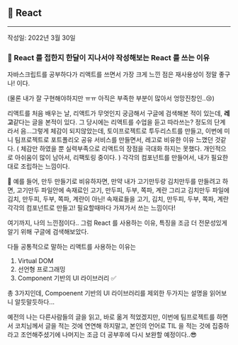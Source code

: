 ## 🚀 React

---

작성일: 2022년 3월 30일

### 📌 React 를 접한지 한달이 지나서야 작성해보는 React 를 쓰는 이유 <br />

자바스크립트를 공부하다가 리액트를 쓰면서 가장 크게 느낀 점은 재사용성이 정말 좋구나! 이다.

(물론 내가 잘 구현해야하지만 ㅠㅠ 아직은 부족한 부분이 많아서 엉망진창인..😢)

리액트를 처음 배우는 날, 리액트가 무엇인지 궁금해서 구글에 검색해본 적이 있는데, **레고**같다는 글을 본적이 있다. 그 당시에는 리액트를 수업을 듣고 따라쓰는? 정도의 단계라서 음...그렇게 체감이 되지않았는데, 토이프로젝트로 투두리스트를 만들고, 이번에 미니 팀프로젝트로 포트폴리오 공유 서비스를 만들면서, 레고로 비유한 이유 느꼈던 것같다. ( 체감만 하였을 뿐 실력부족으로 리액트의 장점을 극대화 하지는 못했다. 개인적으로 아쉬움이 많이 남아서, 리팩토링 중이다. ) 각각의 컴포넌트를 만들어서, 내가 필요한대로 조립하는 느낌이다.

🧐 예를 들어, 만두 만들기로 비유하자면, 만약 내가 고기만두랑 김치만두를 만들려고 하면, 고기만두 파일안에 속재료인 고기, 만두피, 두부, 쪽파, 계란 그리고 김치만두 파일에 김치, 만두피, 두부, 쪽파, 계란이 아닌! 속재료들을 고기, 김치, 만두피, 두부, 쪽파, 계란 각각의 컴포넌트로 만들고! 필요할때마다 가져가서 쓰는 느낌이다!

여기까지, 나의 느낀점이다.. 그럼 React 를 사용하는 이유, 특징을 조금 더 전문성있게 알기 위해 구글에 검색해보았다.

다들 공통적으로 말하는 리액트를 사용하는 이유는 <br />

1. Virtual DOM
2. 선언형 프로그래밍
3. Component 기반의 UI 라이브러리 ✅

총 3가지인데, Compoenent 기반의 UI 라이브러리를 제외한 두가지는 설명을 읽어보니 알듯말듯하다... <br />

예전의 나는 다른사람들의 글을 읽고, 바로 옮겨 적었겠지만, 이번에 팀프로젝트를 하면서 코치님께서 글을 적는 것에 연연해 하지말고, 본인의 언어로 TIL 을 적는 것에 집중하라고 조언해주셨기에 나머지는 조금 더 공부후에 다시 보완할 예정이다..😎
